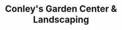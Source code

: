 ---
title: "Conley's Garden Center & Landscaping"
url: /boothbay-harbor/conleys-garden-center-and-landscaping/
shop: garden centre
---